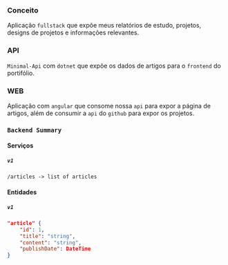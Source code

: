 ### Conceito
Aplicação `fullstack` que expõe meus relatórios de estudo, projetos, designs de projetos e informações relevantes.

### API
`Minimal-Api` com `dotnet` que expõe os dados de artigos para o `frontend` do portifólio.

### WEB
Aplicação com `angular` que consome nossa `api` para expor a página de artigos, além de consumir a `api` do `github` para expor os projetos.

### `Backend Summary` 
#### Serviços
##### `v1`
`/articles -> list of articles`

#### Entidades
##### `v1`
```json
"article" {
	"id": 1,
	"title": "string",
	"content": "string",
	"publishDate": DateTime
}
```


